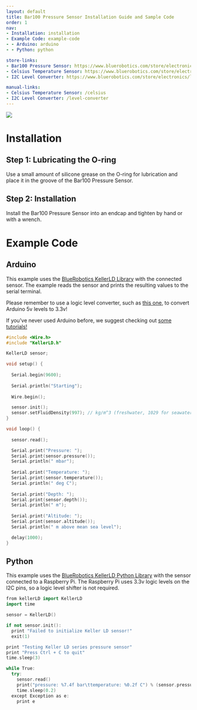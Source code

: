 ```yaml
---
layout: default
title: Bar100 Pressure Sensor Installation Guide and Sample Code
order: 1
nav:
- Installation: installation
- Example Code: example-code
- - Arduino: arduino
- - Python: python

store-links:
- Bar100 Pressure Sensor: https://www.bluerobotics.com/store/electronics/bar100-sensor-r1/
- Celsius Temperature Sensor: https://www.bluerobotics.com/store/electronics/celsius-sensor-r1/
- I2C Level Converter: https://www.bluerobotics.com/store/electronics/level-converter-r1/

manual-links:
- Celsius Temperature Sensor: /celsius
- I2C Level Converter: /level-converter
---
```


<img src="/bar100/cad/BAR100-5.png" class="img-responsive" style="max-width:900px"  />


# Installation

## Step 1: Lubricating the O-ring

Use a small amount of silicone grease on the O-ring for lubrication and place it in the groove of the Bar100 Pressure Sensor. 

## Step 2: Installation

Install the Bar100 Pressure Sensor into an endcap and tighten by hand or with a wrench.

# Example Code

## Arduino

This example uses the [BlueRobotics KellerLD Library](https://github.com/bluerobotics/BlueRobotics_KellerLD_Library) with the connected sensor. The example reads the sensor and prints the resulting values to the serial terminal.

Please remember to use a logic level converter, such as [this one](http://www.bluerobotics.com/store/electronics/level-converter-r1/), to convert Arduino 5v levels to 3.3v!

If you've never used Arduino before, we suggest checking out [some tutorials!](https://www.arduino.cc/en/Tutorial/HomePage)

~~~~~~~~~~ cpp
#include <Wire.h>
#include "KellerLD.h"

KellerLD sensor;

void setup() {
  
  Serial.begin(9600);
  
  Serial.println("Starting");
  
  Wire.begin();

  sensor.init();
  sensor.setFluidDensity(997); // kg/m^3 (freshwater, 1029 for seawater)
}

void loop() {
 
  sensor.read();

  Serial.print("Pressure: "); 
  Serial.print(sensor.pressure()); 
  Serial.println(" mbar");
  
  Serial.print("Temperature: "); 
  Serial.print(sensor.temperature()); 
  Serial.println(" deg C");
  
  Serial.print("Depth: "); 
  Serial.print(sensor.depth()); 
  Serial.println(" m");
  
  Serial.print("Altitude: "); 
  Serial.print(sensor.altitude()); 
  Serial.println(" m above mean sea level");

  delay(1000);
}
~~~~~~~~~~~~~~~~

## Python

This example uses the [BlueRobotics KellerLD Python Library](https://github.com/bluerobotics/KellerLD-python) with the sensor connected to a Raspberry Pi. The Raspberry Pi uses 3.3v logic levels on the I2C pins, so a logic level shifter is not required.

~~~~~~~~~~ cpp
from kellerLD import KellerLD
import time

sensor = KellerLD()

if not sensor.init():
  print "Failed to initialize Keller LD sensor!"
  exit(1)

print "Testing Keller LD series pressure sensor"
print "Press Ctrl + C to quit"
time.sleep(3)

while True:
  try:
    sensor.read()
    print("pressure: %7.4f bar\ttemperature: %0.2f C") % (sensor.pressure(), sensor.temperature())
    time.sleep(0.2)
  except Exception as e:
    print e
~~~~~~~~~~~~~~~~
